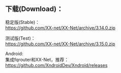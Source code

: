 
## 下载(Download)：
稳定版(Stable)：  
https://github.com/XX-net/XX-Net/archive/3.14.0.zip


测试版(Test)：  
https://github.com/XX-net/XX-Net/archive/3.15.0.zip


Android:  
集成fqrouter和XX-Net，推荐：  
https://github.com/XndroidDev/Xndroid/releases
